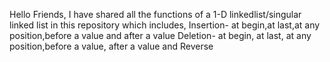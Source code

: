 Hello Friends,
I have shared all the functions of a 1-D linkedlist/singular linked list in this repository 
which includes,
Insertion- at begin,at last,at any position,before a value and after a value
Deletion- at begin, at last, at any position,before a value, after a value
and
Reverse
